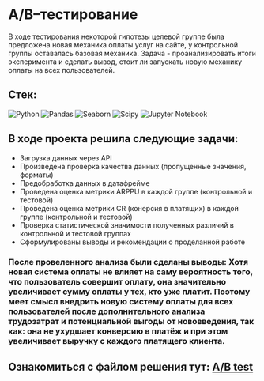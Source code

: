 # A/B–тестирование
В ходе тестирования некоторой гипотезы целевой группе была предложена новая механика оплаты услуг на сайте, у контрольной группы оставалась базовая механика. Задача - проанализировать итоги эксперимента и сделать вывод, стоит ли запускать новую механику оплаты на всех пользователей.

## Стек:
![Python](https://img.shields.io/badge/python-3670A0?style=for-the-badge&logo=python&logoColor=ffdd54)
![Pandas](https://img.shields.io/badge/pandas-%23150458.svg?style=for-the-badge&logo=pandas&logoColor=white)
![Seaborn](https://img.shields.io/badge/Seaborn-blue?logo=seaborn&logoColor=white&style=for-the-badge)
![Scipy](https://img.shields.io/badge/Scipy-blue?logo=Scipy&logoColor=white&style=for-the-badge)
![Jupyter Notebook](https://img.shields.io/badge/JupyterNotebook-blue?logo=JupyterNotebook&logoColor=white&style=for-the-badge)


## В ходе проекта решила следующие задачи:
+ Загрузка данных через API
+ Произведена проверка качества данных (пропущенные значения, форматы)
+ Предобработка данных в датафрейме
+ Проведена оценка метрики ARPPU в каждой группе (контрольной и тестовой) 
+ Проведена оценка метрики CR (конерсия в платящих) в каждой группе (контрольной и тестовой)
+ Проверка статистической значимости полученных различий в контрольной и тестовой группах
+ Сформулированы выводы и рекомендации о проделанной работе


### После провеленного анализа были сделаны выводы: Хотя новая система оплаты не влияет на саму вероятность того, что пользователь совершит оплату, она значительно увеличивает сумму оплаты у тех, кто уже платит. Поэтому меет смысл внедрить новую систему оплаты для всех пользователей после дополнительного анализа трудозатрат и потенциальной выгоды от нововведения, так как: она не ухудшает конверсию в платёж и при этом увеличивает выручку с каждого платящего клиента.


Ознакомиться с файлом решения тут:
[A/B test](ABfin_project.ipynb)
--------------------
